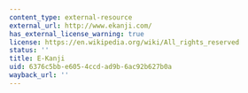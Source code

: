 ```yaml
---
content_type: external-resource
external_url: http://www.ekanji.com/
has_external_license_warning: true
license: https://en.wikipedia.org/wiki/All_rights_reserved
status: ''
title: E-Kanji
uid: 6376c5bb-e605-4ccd-ad9b-6ac92b627b0a
wayback_url: ''
---
```

